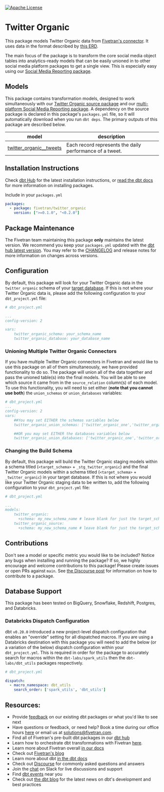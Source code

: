 [![Apache License](https://img.shields.io/badge/License-Apache%202.0-blue.svg)](https://opensource.org/licenses/Apache-2.0)
# Twitter Organic

This package models Twitter Organic data from [Fivetran's connector](https://fivetran.com/docs/applications/twitter). It uses data in the format described by [this ERD](https://fivetran.com/docs/applications/twitter#schemainformation).

The main focus of the package is to transform the core social media object tables into analytics-ready models that can be easily unioned in to other social media platform packages to get a single view. This is especially easy using our [Social Media Reporting package](https://github.com/fivetran/dbt_social_media_reporting).

## Models

This package contains transformation models, designed to work simultaneously with our [Twitter Organic source package](https://github.com/fivetran/dbt_twitter_organic_source) and our [multi-platform Social Media Reporting package](https://github.com/fivetran/dbt_social_media_reporting). A dependency on the source package is declared in this package's `packages.yml` file, so it will automatically download when you run `dbt deps`. The primary outputs of this package are described below.

| **model**                    | **description**                                                                                                        |
| ---------------------------- | ---------------------------------------------------------------------------------------------------------------------- |
| [twitter_organic__tweets](https://github.com/fivetran/dbt_twitter_organic/blob/main/models/twitter_organic__tweets.sql)         | Each record represents the daily performance of a tweet. |

## Installation Instructions
Check [dbt Hub](https://hub.getdbt.com/) for the latest installation instructions, or [read the dbt docs](https://docs.getdbt.com/docs/package-management) for more information on installing packages.

Include in your `packages.yml`

```yaml
packages:
  - package: fivetran/twitter_organic
    version: [">=0.1.0", "<0.2.0"]
```

## Package Maintenance
The Fivetran team maintaining this package **only** maintains the latest version. We recommend you keep your `packages.yml` updated with the [dbt hub latest version](https://hub.getdbt.com/fivetran/twitter_organic/latest/). You may refer to the [CHANGELOG](https://github.com/fivetran/dbt_twitter_organic/blob/main/CHANGELOG.md) and release notes for more information on changes across versions.

## Configuration
By default, this package will look for your Twitter Organic data in the `twitter_organic` schema of your [target database](https://docs.getdbt.com/docs/running-a-dbt-project/using-the-command-line-interface/configure-your-profile). If this is not where your Twitter Organic data is, please add the following configuration to your `dbt_project.yml` file:

```yml
# dbt_project.yml

...
config-version: 2

vars:
    twitter_organic_schema: your_schema_name
    twitter_organic_database: your_database_name 
```

### Unioning Multiple Twitter Organic Connectors
If you have multiple Twitter Organic connectors in Fivetran and would like to use this package on all of them simultaneously, we have provided functionality to do so. The package will union all of the data together and pass the unioned table(s) into the final models. You will be able to see which source it came from in the `source_relation` column(s) of each model. To use this functionality, you will need to set either (**note that you cannot use both**) the `union_schemas` or `union_databases` variables:

```yml
# dbt_project.yml
...
config-version: 2
vars:
    ##You may set EITHER the schemas variables below
    twitter_organic_union_schemas: ['twitter_organic_one','twitter_organic_two']

    ##OR you may set EITHER the databases variables below
    twitter_organic_union_databases: ['twitter_organic_one','twitter_organic_two']
```
### Changing the Build Schema

By default, this package will build the Twitter Organic staging models within a schema titled (`<target_schema>` + `_stg_twitter_organic`) and the final Twitter Organic models within a schema titled (`<target_schema>` + `_twitter_organic`) in your target database. If this is not where you would like your Twitter Organic staging data to be written to, add the following configuration to your `dbt_project.yml` file:

```yml
# dbt_project.yml

...
models:
    twitter_organic:
      +schema: my_new_schema_name # leave blank for just the target_schema
    twitter_organic_source:
      +schema: my_new_schema_name # leave blank for just the target_schema
```

## Contributions

Don't see a model or specific metric you would like to be included? Notice any bugs when installing and running the package? If so, we highly encourage and welcome contributions to this package! 
Please create issues or open PRs against `main`. See [the Discourse post](https://discourse.getdbt.com/t/contributing-to-a-dbt-package/657) for information on how to contribute to a package.

## Database Support

This package has been tested on BigQuery, Snowflake, Redshift, Postgres, and Databricks.

### Databricks Dispatch Configuration
dbt `v0.20.0` introduced a new project-level dispatch configuration that enables an "override" setting for all dispatched macros. If you are using a Databricks destination with this package you will need to add the below (or a variation of the below) dispatch configuration within your `dbt_project.yml`. This is required in order for the package to accurately search for macros within the `dbt-labs/spark_utils` then the `dbt-labs/dbt_utils` packages respectively.
```yml
# dbt_project.yml

dispatch:
  - macro_namespace: dbt_utils
    search_order: ['spark_utils', 'dbt_utils']
```

## Resources:
- Provide [feedback](https://www.surveymonkey.com/r/DQ7K7WW) on our existing dbt packages or what you'd like to see next
- Have questions or feedback, or need help? Book a time during our office hours [here](https://calendly.com/fivetran-solutions-team/fivetran-solutions-team-office-hours) or email us at solutions@fivetran.com.
- Find all of Fivetran's pre-built dbt packages in our [dbt hub](https://hub.getdbt.com/fivetran/)
- Learn how to orchestrate dbt transformations with Fivetran [here](https://fivetran.com/docs/transformations/dbt).
- Learn more about Fivetran overall [in our docs](https://fivetran.com/docs)
- Check out [Fivetran's blog](https://fivetran.com/blog)
- Learn more about dbt [in the dbt docs](https://docs.getdbt.com/docs/introduction)
- Check out [Discourse](https://discourse.getdbt.com/) for commonly asked questions and answers
- Join the [chat](http://slack.getdbt.com/) on Slack for live discussions and support
- Find [dbt events](https://events.getdbt.com) near you
- Check out [the dbt blog](https://blog.getdbt.com/) for the latest news on dbt's development and best practices
